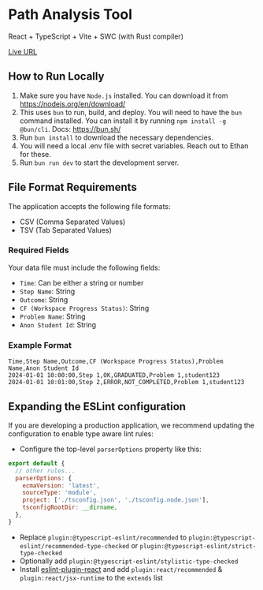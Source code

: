 # Path Analysis Tool

React + TypeScript + Vite + SWC (with Rust compiler)

[Live URL](https://path-analysis.vercel.app/)

## How to Run Locally
1. Make sure you have `Node.js` installed. You can download it from https://nodejs.org/en/download/
1. This uses `bun` to run, build, and deploy. You will need to have the `bun` command installed. You can install it by running ```npm install -g @bun/cli```. Docs: https://bun.sh/
2. Run ```bun install``` to download the necessary dependencies.
3. You will need a local .env file with secret variables. Reach out to Ethan for these.
4. Run ```bun run dev``` to start the development server.

## File Format Requirements

The application accepts the following file formats:
- CSV (Comma Separated Values)
- TSV (Tab Separated Values)

### Required Fields
Your data file must include the following fields:
- `Time`: Can be either a string or number
- `Step Name`: String
- `Outcome`: String
- `CF (Workspace Progress Status)`: String
- `Problem Name`: String
- `Anon Student Id`: String

### Example Format
```csv
Time,Step Name,Outcome,CF (Workspace Progress Status),Problem Name,Anon Student Id
2024-01-01 10:00:00,Step 1,OK,GRADUATED,Problem 1,student123
2024-01-01 10:01:00,Step 2,ERROR,NOT_COMPLETED,Problem 1,student123
```

## Expanding the ESLint configuration

If you are developing a production application, we recommend updating the configuration to enable type aware lint rules:

- Configure the top-level `parserOptions` property like this:

```js
export default {
  // other rules...
  parserOptions: {
    ecmaVersion: 'latest',
    sourceType: 'module',
    project: ['./tsconfig.json', './tsconfig.node.json'],
    tsconfigRootDir: __dirname,
  },
}
```

- Replace `plugin:@typescript-eslint/recommended` to `plugin:@typescript-eslint/recommended-type-checked` or `plugin:@typescript-eslint/strict-type-checked`
- Optionally add `plugin:@typescript-eslint/stylistic-type-checked`
- Install [eslint-plugin-react](https://github.com/jsx-eslint/eslint-plugin-react) and add `plugin:react/recommended` & `plugin:react/jsx-runtime` to the `extends` list
